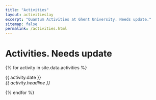 ```yaml
---
title: "Activities"
layout: activitieslay
excerpt: "Quantum Activities at Ghent University. Needs update."
sitemap: false
permalink: /activities.html
---
```


# Activities. Needs update

{% for activity in site.data.activities %}
<p>{{ activity.date }} <br>
<em>{{ activity.headline }}</em></p>
{% endfor %}

